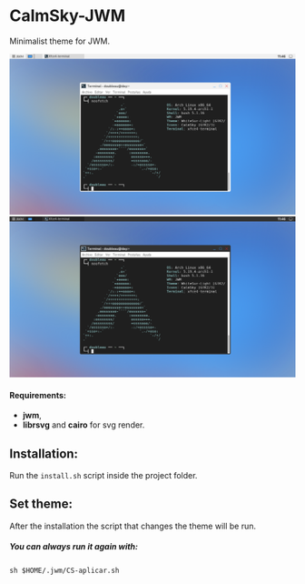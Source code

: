 # CalmSky-JWM
Minimalist theme for JWM.

![Light](https://github.com/doubleau15/CalmSky-JWM/blob/main/caps/CalmSky-JWM-neo.png "CalmSky")
![Dark](https://github.com/doubleau15/CalmSky-JWM/blob/main/caps/CalmSky-Dark-JWM-neo.png "CalmSky Dark")

#### Requirements:
- **jwm**,
- **librsvg** and **cairo** for svg render.

## Installation:

Run the `install.sh` script inside the project folder.

## Set theme:

After the installation the script that changes the theme will be run.

##### You can always run it again with:

`sh $HOME/.jwm/CS-aplicar.sh`

